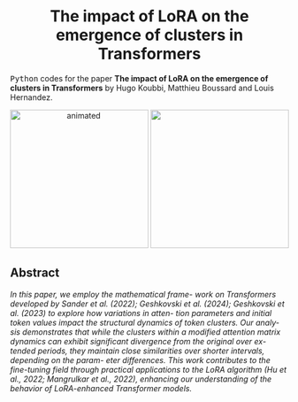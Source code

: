 <!-- Title -->
<h1 align="center">
  The impact of LoRA on the emergence of clusters in Transformers
</h1>

<p align="center">
  <a href=>
  </a>
</p>

<tt>Python</tt> codes for the paper 
**The impact of LoRA on the emergence of clusters in Transformers** by Hugo Koubbi, Matthieu Boussard and Louis Hernandez. 



<p align="center">
  <img src="" alt="animated" width="250"/>
  <img src=" alt="animated" width="250"/>
</p>


## Abstract

*In this paper, we employ the mathematical frame-
work on Transformers developed by Sander et al.
(2022); Geshkovski et al. (2024); Geshkovski
et al. (2023) to explore how variations in atten-
tion parameters and initial token values impact the
structural dynamics of token clusters. Our analy-
sis demonstrates that while the clusters within a
modified attention matrix dynamics can exhibit
significant divergence from the original over ex-
tended periods, they maintain close similarities
over shorter intervals, depending on the param-
eter differences. This work contributes to the
fine-tuning field through practical applications to
the LoRA algorithm (Hu et al., 2022; Mangrulkar
et al., 2022), enhancing our understanding of the
behavior of LoRA-enhanced Transformer models.*
